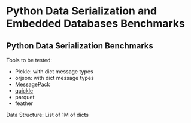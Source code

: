 # Python Data Serialization and Embedded Databases Benchmarks

## Python Data Serialization Benchmarks
Tools to be tested:
- Pickle: with dict message types
- orjson: with dict message types
- [MessagePack](https://msgpack.org/index.html)
- [quickle](https://jcristharif.com/quickle/index.html)
- parquet
- feather

Data Structure:
List of 1M of dicts
